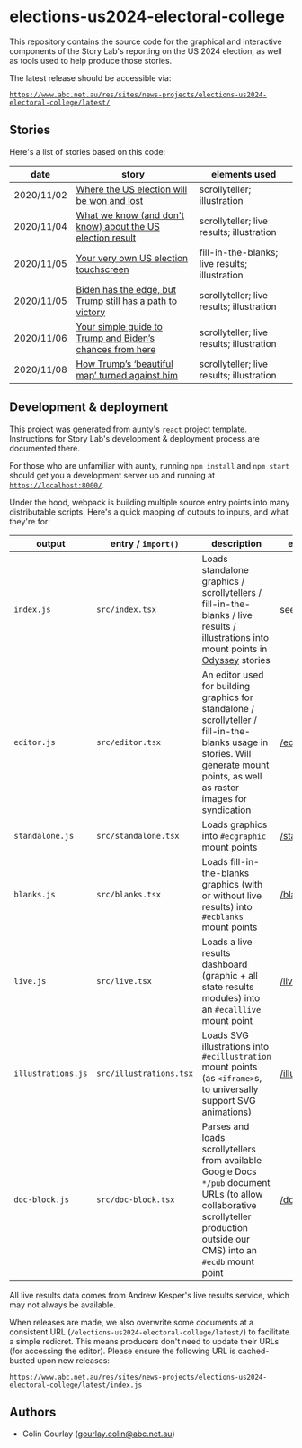 # elections-us2024-electoral-college

This repository contains the source code for the graphical and interactive components of the Story Lab's reporting on the US 2024 election, as well as tools used to help produce those stories.

The latest release should be accessible via:

[`https://www.abc.net.au/res/sites/news-projects/elections-us2024-electoral-college/latest/`](https://www.abc.net.au/res/sites/news-projects/elections-us2024-electoral-college/latest/)

## Stories

Here's a list of stories based on this code:

| date       | story                                                                                                                                                       | elements used                                  |
| ---------- | ----------------------------------------------------------------------------------------------------------------------------------------------------------- | ---------------------------------------------- |
| 2020/11/02 | [Where the US election will be won and lost](https://www.abc.net.au/news/2020-11-02/us-election-trump-biden-states-polling/12822296)                        | scrollyteller; illustration                    |
| 2020/11/04 | [What we know (and don't know) about the US election result](https://www.abc.net.au/news/2020-11-05/trump-biden-us-election-results-explained-map/12844386) | scrollyteller; live results; illustration      |
| 2020/11/05 | [Your very own US election touchscreen](https://www.abc.net.au/news/2020-11-05/trump-biden-us-election-touchscreen-interactive-paths-to-victory/12843474)   | fill-in-the-blanks; live results; illustration |
| 2020/11/05 | [Biden has the edge, but Trump still has a path to victory](https://www.abc.net.au/news/2020-11-05/us-election-trump-biden-results-map-explained/12853338)  | scrollyteller; live results; illustration      |
| 2020/11/06 | [Your simple guide to Trump and Biden’s chances from here](https://www.abc.net.au/news/2020-11-06/trump-biden-election-results-path-to-victory/12857296)    | scrollyteller; live results; illustration      |
| 2020/11/08 | [How Trump’s ‘beautiful map’ turned against him](https://www.abc.net.au/news/2020-11-08/us-election-results-map-biden-trump-president/12861122)             | scrollyteller; live results; illustration      |

## Development & deployment

This project was generated from [aunty](https://github.com/abcnews/aunty)'s `react` project template. Instructions for Story Lab's development & deployment process are documented there.

For those who are unfamiliar with aunty, running `npm install` and `npm start` should get you a development server up and running at [`https://localhost:8000/`](https://localhost:8000/).

Under the hood, webpack is building multiple source entry points into many distributable scripts. Here's a quick mapping of outputs to inputs, and what they're for:

| output             | entry / `import()`      | description                                                                                                                                                                     | example                                                |
| ------------------ | ----------------------- | ------------------------------------------------------------------------------------------------------------------------------------------------------------------------------- | ------------------------------------------------------ |
| `index.js`         | `src/index.tsx`         | Loads standalone graphics / scrollytellers / fill-in-the-blanks / live results / illustrations into mount points in [Odyssey](https://github.com/abcnews/odyssey) stories       | see [Stories](#stories)                                |
| `editor.js`        | `src/editor.tsx`        | An editor used for building graphics for standalone / scrollyteller / fill-in-the-blanks usage in stories. Will generate mount points, as well as raster images for syndication | [/editor/](https://localhost:8000/editor/)             |
| `standalone.js`    | `src/standalone.tsx`    | Loads graphics into `#ecgraphic` mount points                                                                                                                                   | [/standalone/](https://localhost:8000/standalone/)     |
| `blanks.js`        | `src/blanks.tsx`        | Loads fill-in-the-blanks graphics (with or without live results) into `#ecblanks` mount points                                                                                  | [/blanks/](https://localhost:8000/blanks/)             |
| `live.js`          | `src/live.tsx`          | Loads a live results dashboard (graphic + all state results modules) into an `#ecalllive` mount point                                                                           | [/live/](https://localhost:8000/live/)                 |
| `illustrations.js` | `src/illustrations.tsx` | Loads SVG illustrations into `#ecillustration` mount points (as `<iframe>`s, to universally support SVG animations)                                                             | [/illustration/](https://localhost:8000/illustration/) |
| `doc-block.js`     | `src/doc-block.tsx`     | Parses and loads scrollytellers from available Google Docs `*/pub` document URLs (to allow collaborative scrollyteller production outside our CMS) into an `#ecdb` mount point  | [/doc-block/](https://localhost:8000/doc-block/)       |

All live results data comes from Andrew Kesper's live results service, which may not always be available.

When releases are made, we also overwrite some documents at a consistent URL (`/elections-us2024-electoral-college/latest/`) to facilitate a simple redicret. This means producers don't need to update their URLs (for accessing the editor). Please ensure the following URL is cached-busted upon new releases:

```
https://www.abc.net.au/res/sites/news-projects/elections-us2024-electoral-college/latest/index.js
```

## Authors

- Colin Gourlay ([gourlay.colin@abc.net.au](mailto:gourlay.colin@abc.net.au))
